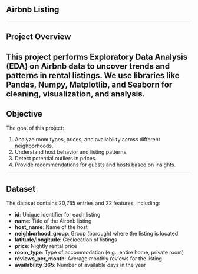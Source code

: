 ## **Airbnb Listing**
---
## **Project Overview**
This project performs Exploratory Data Analysis (EDA) on Airbnb data to uncover trends and patterns in rental listings. We use libraries like Pandas, Numpy, Matplotlib, and Seaborn for cleaning, visualization, and analysis.
---
## **Objective**
The goal of this project:
1. Analyze room types, prices, and availability across different neighborhoods.
2. Understand host behavior and listing patterns.
3. Detect potential outliers in prices.
4. Provide recommendations for guests and hosts based on insights.
---
## **Dataset**
The dataset contains 20,765 entries and 22 features, including:
- **id**: Unique identifier for each listing
- **name**: Title of the Airbnb listing
- **host_name**: Name of the host
- **neighborhood_group**: Group (borough) where the listing is located
- **latitude/longitude**: Geolocation of listings
- **price**: Nightly rental price
- **room_type**: Type of accommodation (e.g., entire home, private room)
- **reviews_per_month**: Average monthly reviews for the listing
- **availability_365**: Number of available days in the year
